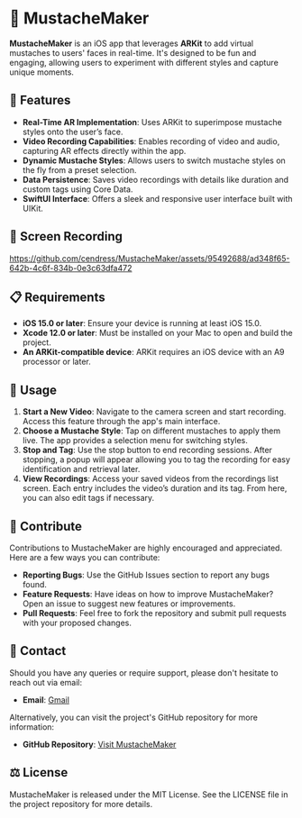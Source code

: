# 🎥 MustacheMaker

**MustacheMaker** is an iOS app that leverages **ARKit** to add virtual mustaches to users' faces in real-time. It's designed to be fun and engaging, allowing users to experiment with different styles and capture unique moments.

## 🚀 Features

- **Real-Time AR Implementation**: Uses ARKit to superimpose mustache styles onto the user’s face.
- **Video Recording Capabilities**: Enables recording of video and audio, capturing AR effects directly within the app.
- **Dynamic Mustache Styles**: Allows users to switch mustache styles on the fly from a preset selection.
- **Data Persistence**: Saves video recordings with details like duration and custom tags using Core Data.
- **SwiftUI Interface**: Offers a sleek and responsive user interface built with UIKit.

## 📸 Screen Recording

https://github.com/cendress/MustacheMaker/assets/95492688/ad348f65-642b-4c6f-834b-0e3c63dfa472

## 📋 Requirements

- **iOS 15.0 or later**: Ensure your device is running at least iOS 15.0.
- **Xcode 12.0 or later**: Must be installed on your Mac to open and build the project.
- **An ARKit-compatible device**: ARKit requires an iOS device with an A9 processor or later.

## 🎉 Usage

1. **Start a New Video**: Navigate to the camera screen and start recording. Access this feature through the app's main interface.
2. **Choose a Mustache Style**: Tap on different mustaches to apply them live. The app provides a selection menu for switching styles.
3. **Stop and Tag**: Use the stop button to end recording sessions. After stopping, a popup will appear allowing you to tag the recording for easy identification and retrieval later.
4. **View Recordings**: Access your saved videos from the recordings list screen. Each entry includes the video’s duration and its tag. From here, you can also edit tags if necessary.

## 👥 Contribute

Contributions to MustacheMaker are highly encouraged and appreciated. Here are a few ways you can contribute:

- **Reporting Bugs**: Use the GitHub Issues section to report any bugs found.
- **Feature Requests**: Have ideas on how to improve MustacheMaker? Open an issue to suggest new features or improvements.
- **Pull Requests**: Feel free to fork the repository and submit pull requests with your proposed changes.

## 📧 Contact

Should you have any queries or require support, please don't hesitate to reach out via email:

- **Email**: [Gmail](mailto:centsageapp@gmail.com)

Alternatively, you can visit the project's GitHub repository for more information:

- **GitHub Repository**: [Visit MustacheMaker](https://github.com/cendress/MustacheMaker)

## ⚖️ License

MustacheMaker is released under the MIT License. See the LICENSE file in the project repository for more details.

